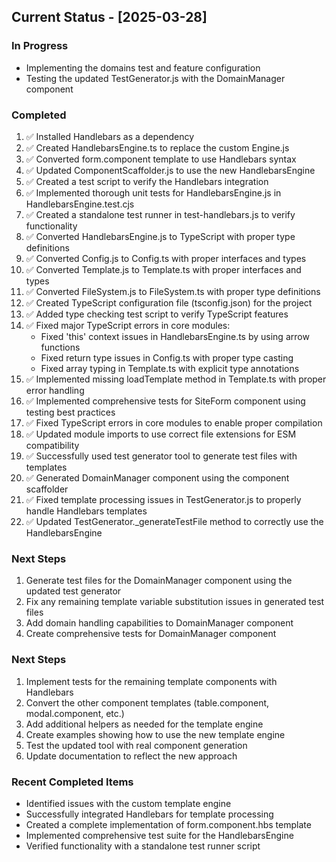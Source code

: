 ## Current Status - [2025-03-28]

### In Progress
- Implementing the domains test and feature configuration
- Testing the updated TestGenerator.js with the DomainManager component

### Completed
1. ✅ Installed Handlebars as a dependency
2. ✅ Created HandlebarsEngine.ts to replace the custom Engine.js
3. ✅ Converted form.component template to use Handlebars syntax
4. ✅ Updated ComponentScaffolder.js to use the new HandlebarsEngine
5. ✅ Created a test script to verify the Handlebars integration
6. ✅ Implemented thorough unit tests for HandlebarsEngine.js in HandlebarsEngine.test.cjs
7. ✅ Created a standalone test runner in test-handlebars.js to verify functionality
8. ✅ Converted HandlebarsEngine.js to TypeScript with proper type definitions
9. ✅ Converted Config.js to Config.ts with proper interfaces and types
10. ✅ Converted Template.js to Template.ts with proper interfaces and types
11. ✅ Converted FileSystem.js to FileSystem.ts with proper type definitions
12. ✅ Created TypeScript configuration file (tsconfig.json) for the project
13. ✅ Added type checking test script to verify TypeScript features
14. ✅ Fixed major TypeScript errors in core modules:
    - Fixed 'this' context issues in HandlebarsEngine.ts by using arrow functions
    - Fixed return type issues in Config.ts with proper type casting
    - Fixed array typing in Template.ts with explicit type annotations
15. ✅ Implemented missing loadTemplate method in Template.ts with proper error handling
16. ✅ Implemented comprehensive tests for SiteForm component using testing best practices
17. ✅ Fixed TypeScript errors in core modules to enable proper compilation
18. ✅ Updated module imports to use correct file extensions for ESM compatibility
19. ✅ Successfully used test generator tool to generate test files with templates
20. ✅ Generated DomainManager component using the component scaffolder
21. ✅ Fixed template processing issues in TestGenerator.js to properly handle Handlebars templates
22. ✅ Updated TestGenerator._generateTestFile method to correctly use the HandlebarsEngine

### Next Steps
1. Generate test files for the DomainManager component using the updated test generator
2. Fix any remaining template variable substitution issues in generated test files
3. Add domain handling capabilities to DomainManager component
4. Create comprehensive tests for DomainManager component

### Next Steps
1. Implement tests for the remaining template components with Handlebars
2. Convert the other component templates (table.component, modal.component, etc.)
3. Add additional helpers as needed for the template engine
4. Create examples showing how to use the new template engine
5. Test the updated tool with real component generation
6. Update documentation to reflect the new approach

### Recent Completed Items
- Identified issues with the custom template engine
- Successfully integrated Handlebars for template processing
- Created a complete implementation of form.component.hbs template
- Implemented comprehensive test suite for the HandlebarsEngine
- Verified functionality with a standalone test runner script
